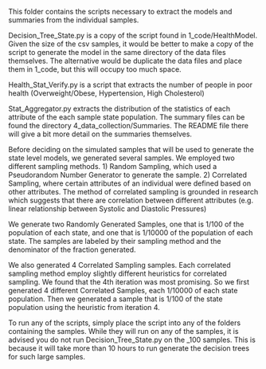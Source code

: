 This folder contains the scripts necessary to extract the models and summaries from
the individual samples.

Decision_Tree_State.py is a copy of the script found in 1_code/HealthModel. Given
the size of the csv samples, it would be better to make a copy of the script to
generate the model in the same directory of the data files themselves. The alternative
would be duplicate the data files and place them in 1_code, but this will occupy
too much space.

Health_Stat_Verify.py is a script that extracts the number of people in poor health
(Overweight/Obese, Hypertension, High Cholesterol)

Stat_Aggregator.py extracts the distribution of the statistics of each attribute
of the each sample state population. The summary files can be found the directory
4_data_collection/Summaries. The README file there will give a bit more detail on
the summaries themselves.

Before deciding on the simulated samples that will be used to generate the state
level models, we generated several samples. We employed two different sampling
methods. 1) Random Sampling, which used a Pseudorandom Number Generator to generate
the sample. 2) Correlated Sampling, where certain attributes of an individual were
defined based on other attributes. The method of correlated sampling is grounded
in research which suggests that there are correlation between different attributes
(e.g. linear relationship between Systolic and Diastolic Pressures)

We generate two Randomly Generated Samples, one that is 1/100 of the population
of each state, and one that is 1/10000 of the population of each state. The
samples are labeled by their sampling method and the denominator of the fraction
generated.

We also generated 4 Correlated Sampling samples. Each correlated sampling method
employ slightly different heuristics for correlated sampling. We found that the
4th iteration was most promising. So we first generated 4 different Correlated
Samples, each 1/10000 of each state population. Then we generated a sample that
is 1/100 of the state population using the heuristic from iteration 4.


To run any of the scripts, simply place the script into any of the folders
containing the samples. While they will run on any of the samples, it is advised
you do not run Decision_Tree_State.py on the _100 samples. This is because it will
take more than 10 hours to run generate the decision trees for such large samples.
